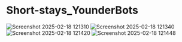 # Short-stays_YounderBots


![Screenshot 2025-02-18 121310](https://github.com/user-attachments/assets/75ec60e1-9700-4988-adff-d15e286d6730)
![Screenshot 2025-02-18 121340](https://github.com/user-attachments/assets/954960c5-f827-4e8d-9823-f11c27670e41)
![Screenshot 2025-02-18 121420](https://github.com/user-attachments/assets/d389c679-8cd9-43ab-a989-ced0bcfe87ed)
![Screenshot 2025-02-18 121448](https://github.com/user-attachments/assets/ffcbabae-eb3f-46e0-b493-bf275d085f6e)
